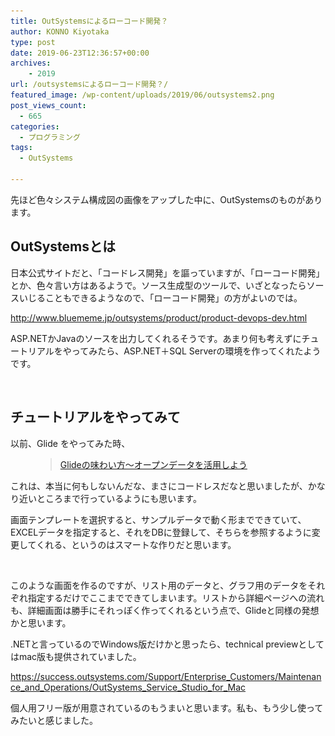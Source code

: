 ```yaml
---
title: OutSystemsによるローコード開発？
author: KONNO Kiyotaka
type: post
date: 2019-06-23T12:36:57+00:00
archives:
    - 2019
url: /outsystemsによるローコード開発？/
featured_image: /wp-content/uploads/2019/06/outsystems2.png
post_views_count:
  - 665
categories:
  - プログラミング
tags:
  - OutSystems

---
```

先ほど色々システム構成図の画像をアップした中に、OutSystemsのものがあります。

## OutSystemsとは

日本公式サイトだと、「コードレス開発」を謳っていますが、「ローコード開発」とか、色々言い方はあるようで。ソース生成型のツールで、いざとなったらソースいじることもできるようなので、「ローコード開発」の方がよいのでは。

<a href="http://www.bluememe.jp/outsystems/product/product-devops-dev.html" target="_blank" rel="noreferrer noopener" aria-label=" (opens in a new tab)">http://www.bluememe.jp/outsystems/product/product-devops-dev.html</a>

ASP.NETかJavaのソースを出力してくれるそうです。あまり何も考えずにチュートリアルをやってみたら、ASP.NET＋SQL Serverの環境を作ってくれたようです。<figure class="wp-block-image">

<img src="/uploads/2019/06/outsystems1.png?ssl=1" alt="" class="wp-image-3003" srcset="/uploads/2019/06/outsystems1.png?w=878&ssl=1 878w, /uploads/2019/06/outsystems1.png?resize=300%2C237&ssl=1 300w, /uploads/2019/06/outsystems1.png?resize=768%2C608&ssl=1 768w" sizes="(max-width: 878px) 100vw, 878px" data-recalc-dims="1" /> </figure> 

## チュートリアルをやってみて

以前、Glide をやってみた時、<figure class="wp-block-embed-wordpress wp-block-embed is-type-wp-embed is-provider-programmers-office">

<div class="wp-block-embed__wrapper">
  <blockquote class="wp-embedded-content" data-secret="6atGfG8RvH">
    <a href="https://www.programmers-office.ml/glide%e3%81%ae%e5%91%b3%e3%82%8f%e3%81%84%e6%96%b9%e3%80%9c%e3%82%aa%e3%83%bc%e3%83%97%e3%83%b3%e3%83%87%e3%83%bc%e3%82%bf%e3%82%92%e6%b4%bb%e7%94%a8%e3%81%97%e3%82%88%e3%81%86/">Glideの味わい方〜オープンデータを活用しよう</a>
  </blockquote>
</div></figure> 

これは、本当に何もしないんだな、まさにコードレスだなと思いましたが、かなり近いところまで行っているようにも思います。

画面テンプレートを選択すると、サンプルデータで動く形までできていて、EXCELデータを指定すると、それをDBに登録して、そちらを参照するように変更してくれる、というのはスマートな作りだと思います。<figure class="wp-block-image">

<img src="/uploads/2019/06/outsystems2.png?resize=1024%2C478&#038;ssl=1" alt="" class="wp-image-3002" srcset="/uploads/2019/06/outsystems2.png?resize=1024%2C478&ssl=1 1024w, /uploads/2019/06/outsystems2.png?resize=300%2C140&ssl=1 300w, /uploads/2019/06/outsystems2.png?resize=768%2C358&ssl=1 768w, /uploads/2019/06/outsystems2.png?w=1292&ssl=1 1292w" sizes="(max-width: 1000px) 100vw, 1000px" data-recalc-dims="1" /> </figure> 

このような画面を作るのですが、リスト用のデータと、グラフ用のデータをそれぞれ指定するだけでここまでできてしまいます。リストから詳細ページへの流れも、詳細画面は勝手にそれっぽく作ってくれるという点で、Glideと同様の発想かと思います。

.NETと言っているのでWindows版だけかと思ったら、technical previewとしてはmac版も提供されていました。

<a href="https://success.outsystems.com/Support/Enterprise_Customers/Maintenance_and_Operations/OutSystems_Service_Studio_for_Mac" target="_blank" rel="noreferrer noopener" aria-label=" (opens in a new tab)">https://success.outsystems.com/Support/Enterprise_Customers/Maintenance_and_Operations/OutSystems_Service_Studio_for_Mac</a>

個人用フリー版が用意されているのもうまいと思います。私も、もう少し使ってみたいと感じました。